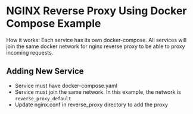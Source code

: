 # NGINX Reverse Proxy Using Docker Compose Example
How it works: Each service has its own docker-compose. All services will join the same docker network for nginx reverse proxy to be able to proxy incoming requests. 

## Adding New Service 
- Service must have docker-compose.yaml 
- Service must join the same network. In this example, the network is `reverse_proxy_default`
- Update nginx.conf in reverse_proxy directory to add the proxy